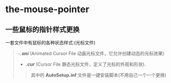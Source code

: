 # the-mouse-pointer
## 一些鼠标的指针样式更换
一套文件中有鼠标的各种状态样式:(光标文件)

> -***.ani*** (Animated Cursor File 动画光标文件，它允许创建动态的光标效果)
>
>- ***.cur*** (Cursor File 静态光标文件，定义了光标的外观和形状).
>
>>其中的 **AutoSetup.inf** 文件是一键安装脚本(不用自己一个一个更换)
